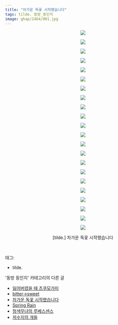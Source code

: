 ```yaml
---
title: "차가운 독꽃 시작했습니다"
tags: tilde. 동방_동인지
image: ghap/2464/001.jpg
---
```

<div class="article">
<p style="text-align: center; clear: none; float: none;"><img src="{{ site.nasurl }}/ghap/2464/001.jpg"/></p>
<p style="text-align: center; clear: none; float: none;"><img src="{{ site.nasurl }}/ghap/2464/002.jpg"/></p>
<p style="text-align: center; clear: none; float: none;"><img src="{{ site.nasurl }}/ghap/2464/003.jpg"/></p>
<p style="text-align: center; clear: none; float: none;"><img src="{{ site.nasurl }}/ghap/2464/004.jpg"/></p>
<p style="text-align: center; clear: none; float: none;"><img src="{{ site.nasurl }}/ghap/2464/005.jpg"/></p>
<p style="text-align: center; clear: none; float: none;"><img src="{{ site.nasurl }}/ghap/2464/006.jpg"/></p>
<p style="text-align: center; clear: none; float: none;"><img src="{{ site.nasurl }}/ghap/2464/007.jpg"/></p>
<p style="text-align: center; clear: none; float: none;"><img src="{{ site.nasurl }}/ghap/2464/008.jpg"/></p>
<p style="text-align: center; clear: none; float: none;"><img src="{{ site.nasurl }}/ghap/2464/009.jpg"/></p>
<p style="text-align: center; clear: none; float: none;"><img src="{{ site.nasurl }}/ghap/2464/010.jpg"/></p>
<p style="text-align: center; clear: none; float: none;"><img src="{{ site.nasurl }}/ghap/2464/011.jpg"/></p>
<p style="text-align: center; clear: none; float: none;"><img src="{{ site.nasurl }}/ghap/2464/012.jpg"/></p>
<p style="text-align: center; clear: none; float: none;"><img src="{{ site.nasurl }}/ghap/2464/013.jpg"/></p>
<p style="text-align: center; clear: none; float: none;"><img src="{{ site.nasurl }}/ghap/2464/014.jpg"/></p>
<p style="text-align: center; clear: none; float: none;"><img src="{{ site.nasurl }}/ghap/2464/015.jpg"/></p>
<p style="text-align: center; clear: none; float: none;"><img src="{{ site.nasurl }}/ghap/2464/016.jpg"/></p>
<p style="text-align: center; clear: none; float: none;"><img src="{{ site.nasurl }}/ghap/2464/017.jpg"/></p>
<p style="text-align: center; clear: none; float: none;"><img src="{{ site.nasurl }}/ghap/2464/018.jpg"/></p>
<p style="text-align: center; clear: none; float: none;"><img src="{{ site.nasurl }}/ghap/2464/019.jpg"/></p>
<p style="text-align: center; clear: none; float: none;"><img src="{{ site.nasurl }}/ghap/2464/020.jpg"/></p>
<p style="text-align: center; clear: none; float: none;"><img src="{{ site.nasurl }}/ghap/2464/021.jpg"/></p>
<p style="text-align: center; clear: none; float: none;"><img src="{{ site.nasurl }}/ghap/2464/022.jpg"/></p>
<p style="text-align: center; clear: none; float: none;">[tilde.] 차가운 독꽃 시작했습니다</p>
<p><br/></p>
</div><div class="tagTrail">
<p>태그: </p>
<ul>
<li>tilde.</li>
</ul>
</div><div class="another">
<p>'동방 동인지' 카테고리의 다른 글</p>
<ul>
<li><a href="/2016-10-06-ghap_2468">잃어버렸을 때 츠쿠모가미</a></li>
<li><a href="/2016-10-06-ghap_2467">bitter→sweet</a></li>
<li><a href="/2016-10-06-ghap_2464">차가운 독꽃 시작했습니다</a></li>
<li><a href="/2016-10-05-ghap_2462">Spring Rain</a></li>
<li><a href="/2016-10-05-ghap_2461">청색무녀의 루베스센스</a></li>
<li><a href="/2016-10-05-ghap_2459">저수지의 개들</a></li>
</ul>
</div><div class="cb_module cb_fluid">
<div class="cb_wrt cb_profile">
</div><!-- commentList close -->
</div>